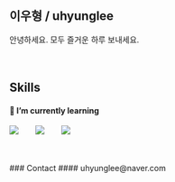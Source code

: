 ## 이우형 / uhyunglee
안녕하세요. 모두 즐거운 하루 보내세요.
<br />
<br />
<br />
## Skills
#### 🌱 I’m currently learning 
<div style="display:flex;gap:30px;flex-wrap:wrap;">
    <img src="https://img.shields.io/badge/Java-007396?style=for-the-badge&logo=Java&logoColor=white">
    <img src="https://img.shields.io/badge/Spring-6DB33F.svg?&style=for-the-badge&logo=Spring&logoColor=white">
    <img src="https://img.shields.io/badge/js-F7DF1E?style=for-the-badge&logo=javascript&logoColor=black">
</div>
<br />
<br />
<br />
### Contact
#### uhyunglee@naver.com
<br />
<br />
<br />
